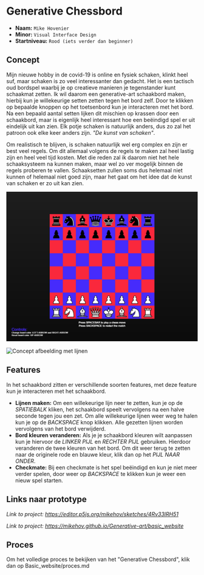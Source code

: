 # Generative Chessbord
* **Naam:** `Mike Hovenier`
* **Minor:** `Visual Interface Design`
* **Startniveau:** `Rood (iets verder dan beginner)`

## Concept

Mijn nieuwe hobby in de covid-19 is online en fysiek schaken, klinkt heel suf, maar schaken is zo veel interessanter dan gedacht. Het is een tactisch oud bordspel waarbij je op creatieve manieren je tegenstander kunt schaakmat zetten. Ik wil daarom een generative-art schaakbord maken, hierbij kun je willekeurige setten zetten tegen het bord zelf. Door te klikken op bepaalde knoppen op het toetsenbord kun je interacteren met het bord. Na een bepaald aantal setten lijken dit mischien op krassen door een schaakbord, maar is eigenlijk heel interessant hoe een beëindigd spel er uit eindelijk uit kan zien. Elk potje schaken is natuurlijk anders, dus zo zal het patroon ook elke keer anders zijn. *"De kunst van schaken"*.

Om realistisch te blijven, is schaken natuurlijk wel erg complex en zijn er best veel regels. Om dit allemaal volgens de regels te maken zal heel lastig zijn en heel veel tijd kosten. Met die reden zal ik daarom niet het hele schaaksysteem na kunnen maken, maar wel zo ver mogelijk binnen de regels proberen te vallen. Schaaksetten zullen soms dus helemaal niet kunnen of helemaal niet goed zijn, maar het gaat om het idee dat de kunst van schaken er zo uit kan zien.

![Tekening oude concept](./images/schaakbord.PNG)

![Concept afbeelding met lijnen](../images/schaakbordlijnen.PNG)

## Features

In het schaakbord zitten er verschillende soorten features, met deze feature kun je interacteren met het schaakbord.
* **Lijnen maken:** Om een willekeurige lijn neer te zetten, kun je op de _SPATIEBALK_ kliken, het schaakbord speelt vervolgens na een halve seconde tegen jou een zet. Om alle willekeurige lijnen weer weg te halen kun je op de _BACKSPACE_ knop klikken. Alle gezetten lijnen worden vervolgens van het bord verwijderd.
* **Bord kleuren veranderen:** Als je je schaakbord kleuren wilt aanpassen kun je hiervoor de _LINKER PIJL_ en _RECHTER PIJL_ gebruiken. Hierdoor veranderen de twee kleuren van het bord. Om dit weer terug te zetten naar de originele rode en blauwe kleur, klik dan op het _PIJL NAAR ONDER_.
* **Checkmate:** Bij een checkmate is het spel beëindigd en kun je niet meer verder spelen, door weer op _BACKSPACE_ te klikken kun je weer een nieuw spel starten.

## Links naar prototype

_Link to project: https://editor.p5js.org/mikehov/sketches/4Rv33lRH51_

*Link to project: https://mikehov.github.io/Generative-art/basic_website*

## Proces

Om het volledige proces te bekijken van het "Generative Chessbord", klik dan op Basic_website/proces.md